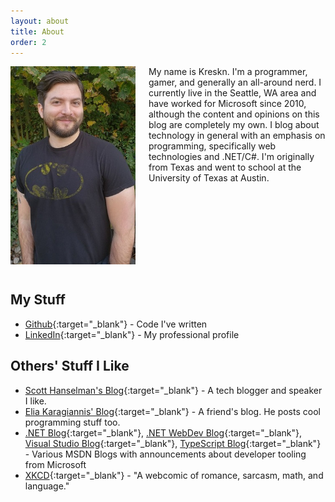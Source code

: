 ```yaml
---
layout: about
title: About
order: 2
---
```


<p>
<img src="/assets/david.jpg" width="200" alt="David" style="float: left; margin: 0 1.5em 15px 0; min-width: 150px; max-width: 45%" />

My name is Kreskn. I'm a programmer, gamer, and generally an all-around nerd. I currently live in the Seattle, WA area and have worked for Microsoft since 2010, although the content and opinions on this blog are completely my own. I blog about technology in general with an emphasis on programming, specifically web technologies and .NET/C#. I'm originally from Texas and went to school at the University of Texas at Austin.
<br style="clear:both;" />
</p>

## My Stuff
* [Github](https://github.com/dfederm){:target="_blank"} - Code I've written
* [LinkedIn](http://www.linkedin.com/in/dfederm){:target="_blank"} - My professional profile

## Others' Stuff I Like
* [Scott Hanselman's Blog](https://www.hanselman.com/blog/){:target="_blank"} - A tech blogger and speaker I like.
* [Elia Karagiannis' Blog](https://eliakaris.com/){:target="_blank"} - A friend's blog. He posts cool programming stuff too.
* [.NET Blog](https://blogs.msdn.microsoft.com/dotnet/){:target="_blank"}, [.NET WebDev Blog](https://blogs.msdn.microsoft.com/webdev/){:target="_blank"}, [Visual Studio Blog](https://blogs.msdn.microsoft.com/visualstudio/){:target="_blank"}, [TypeScript Blog](https://blogs.msdn.microsoft.com/typescript/){:target="_blank"} - Various MSDN Blogs with announcements about developer tooling from Microsoft
* [XKCD](https://www.xkcd.com/){:target="_blank"} - "A webcomic of romance, sarcasm, math, and language."